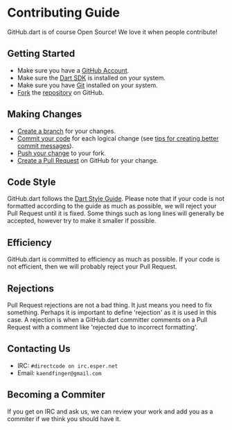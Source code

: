 # Contributing Guide

GitHub.dart is of course Open Source! We love it when people contribute!

## Getting Started

- Make sure you have a [GitHub Account](https://github.com/signup/free).
- Make sure the [Dart SDK](https://www.dartlang.org/tools/sdk/) is installed on your system.
- Make sure you have [Git](http://git-scm.com/) installed on your system.
- [Fork](https://help.github.com/articles/fork-a-repo) the [repository](https://github.com/DirectMyFile/github.dart) on GitHub.

## Making Changes

- [Create a branch](https://help.github.com/articles/creating-and-deleting-branches-within-your-repository) for your changes.
- [Commit your code](http://git-scm.com/book/en/Git-Basics-Recording-Changes-to-the-Repository) for each logical change (see [tips for creating better commit messages](http://robots.thoughtbot.com/5-useful-tips-for-a-better-commit-message)).
- [Push your change](https://help.github.com/articles/pushing-to-a-remote) to your fork.
- [Create a Pull Request](https://help.github.com/articles/creating-a-pull-request) on GitHub for your change.

## Code Style

GitHub.dart follows the [Dart Style Guide](https://www.dartlang.org/articles/style-guide/). Please note that if your code is not formatted according to the guide as much as possible, we will reject your Pull Request until it is fixed. Some things such as long lines will generally be accepted, however try to make it smaller if possible.

## Efficiency

GitHub.dart is committed to efficiency as much as possible. If your code is not efficient, then we will probably reject your Pull Request.

## Rejections

Pull Request rejections are not a bad thing. It just means you need to fix something. Perhaps it is important to define 'rejection' as it is used in this case. A rejection is when a GitHub.dart committer comments on a Pull Request with a comment like 'rejected due to incorrect formatting'.

## Contacting Us

- IRC: `#directcode on irc.esper.net`
- Email: `kaendfinger@gmail.com`

## Becoming a Commiter

If you get on IRC and ask us, we can review your work and add you as a commiter if we think you should have it.